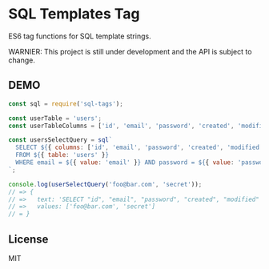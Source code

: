 # SQL Templates Tag

ES6 tag functions for SQL template strings.

WARNIER: This project is still under development and the API is subject to change.

## DEMO

```javascript
const sql = require('sql-tags');

const userTable = 'users';
const userTableColumns = ['id', 'email', 'password', 'created', 'modified'];

const usersSelectQuery = sql`
  SELECT ${{ columns: ['id', 'email', 'password', 'created', 'modified']}}
  FROM ${{ table: 'users' }}
  WHERE email = ${{ value: 'email' }} AND password = ${{ value: 'password' }}
`;

console.log(userSelectQuery('foo@bar.com', 'secret'));
// => {
// =>   text: 'SELECT "id", "email", "password", "created", "modified" FROM users WHERE email = $1 AND password = $2',
// =>   values: ['foo@bar.com', 'secret']
// = }
```

## License

MIT
